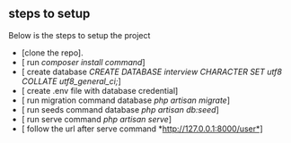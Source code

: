 ## steps to setup

Below is the steps to setup the project

- [clone the repo].
- [ run *composer install command*]
- [ create database *CREATE DATABASE interview CHARACTER SET utf8 COLLATE utf8_general_ci;*]
- [ create .env file with database credential]
- [ run migration command database *php artisan migrate*]
- [ run seeds command database *php artisan db:seed*]
- [ run serve command *php artisan serve*]
- [ follow the url after serve command *http://127.0.0.1:8000/user*]
